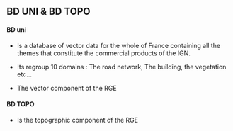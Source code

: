 ## BD UNI & BD TOPO
#### BD uni
* Is a database of vector data for the whole of France containing all the themes that constitute the commercial products of the IGN.

* Its regroup 10 domains : The road network, The building, the vegetation etc...
* The vector component of the RGE

#### BD TOPO
* Is the topographic component of the RGE
